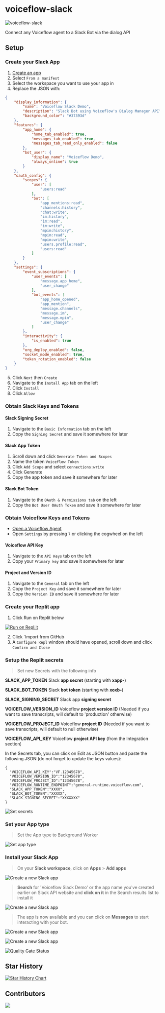 # voiceflow-slack

![voiceflow-slack](https://github.com/Maclean-D/voiceflow-slack/raw/main/voiceflow-slack.png)

Connect any Voiceflow agent to a Slack Bot via the dialog API


## Setup

### Create your Slack App

1. [Create an app](https://api.slack.com/apps?new_app=1)
2. Select `From a manifest`
3. Select the workspace you want to use your app in
4. Replace the JSON with:

```json
{
    "display_information": {
        "name": "Voiceflow Slack Demo",
        "description": "Slack Bot using Voiceflow's Dialog Manager API",
        "background_color": "#37393d"
    },
    "features": {
        "app_home": {
            "home_tab_enabled": true,
            "messages_tab_enabled": true,
            "messages_tab_read_only_enabled": false
        },
        "bot_user": {
            "display_name": "Voiceflow Demo",
            "always_online": true
        }
    },
    "oauth_config": {
        "scopes": {
            "user": [
                "users:read"
            ],
            "bot": [
                "app_mentions:read",
                "channels:history",
                "chat:write",
                "im:history",
                "im:read",
                "im:write",
                "mpim:history",
                "mpim:read",
                "mpim:write",
                "users.profile:read",
                "users:read"
            ]
        }
    },
    "settings": {
        "event_subscriptions": {
            "user_events": [
                "message.app_home",
                "user_change"
            ],
            "bot_events": [
                "app_home_opened",
                "app_mention",
                "message.channels",
                "message.im",
                "message.mpim",
                "user_change"
            ]
        },
        "interactivity": {
            "is_enabled": true
        },
        "org_deploy_enabled": false,
        "socket_mode_enabled": true,
        "token_rotation_enabled": false
    }
}
```

5. Click `Next` then `Create`
6. Navigate to the `Install App` tab on the left
7. Click `Install`
8. Click `Allow`

### Obtain Slack Keys and Tokens

#### Slack Signing Secret

1. Navigate to the `Basic Information` tab on the left
2. Copy the `Signing Secret` and save it somewhere for later

#### Slack App Token

1. Scroll down and click `Generate Token and Scopes`
2. Name the token `Voiceflow Token`
3. Click `Add Scope` and select `connections:write`
4. Click Generate
5. Copy the app token and save it somewhere for later

#### Slack Bot Token

1. Navigate to the `OAuth & Permissions tab` on the left
2. Copy the `Bot User OAuth Token` and save it somewhere for later

### Obtain Voiceflow Keys and Tokens

- [Open a Voiceflow Agent](https://creator.voiceflow.com/workspace/)
- Open `Settings` by pressing `7` or clicking the cogwheel on the left

#### Voiceflow API Key

1. Navigate to the `API Keys` tab on the left
2. Copy your `Primary key` and save it somewhere for later

#### Project and Version ID

1. Navigate to the `General` tab on the left
2. Copy the `Project Key` and save it somewhere for later
3. Copy the `Version ID` and save it somewhere for later

### Create your Replit app

1. Click Run on Replit below

[![Run on Repl.it](https://replit.com/badge/github/Maclean-D/voiceflow-slack)](https://replit.com/new/github/Maclean-D/voiceflow-slack)

2. Click `Import from  GitHub
3. A `Configure Repl` window should have opened, scroll down and click `Confirm and Close`

### Setup the Replit secrets

> Set new Secrets with the following info

**SLACK\_APP\_TOKEN**
Slack **app secret** (starting with **xapp-**)

**SLACK\_BOT\_TOKEN**
Slack **bot token** (starting with **xoxb-**)

**SLACK\_SIGNING\_SECRET**
Slack app **signing secret**

**VOICEFLOW\_VERSION\_ID**
Voiceflow **project version ID** (Needed if you want to save transcripts, will default to 'production' otherwise)

**VOICEFLOW\_PROJECT\_ID**
Voiceflow **project ID** (Needed if you want to save transcripts, will default to null otherwise)

**VOICEFLOW\_API\_KEY**
Voiceflow **project API key** (from the Integration section)

In the Secrets tab, you can click on Edit as JSON button and paste the following JSON (do not forget to update the keys values):
```
{
  "VOICEFLOW_API_KEY":"VF.12345678",
  "VOICEFLOW_VERSION_ID":"12345678",
  "VOICEFLOW_PROJECT_ID":"12345678",
  "VOICEFLOW_RUNTIME_ENDPOINT":"general-runtime.voiceflow.com",
  "SLACK_APP_TOKEN":"XXXX",
  "SLACK_BOT_TOKEN":"XXXXX",
  "SLACK_SIGNING_SECRET":"XXXXXXX"
}
```
![Set secrets](doc/images/replit/secrets.png)

### Set your App type

> Set the App type to Background Worker

![Set app type](doc/images/replit/type.png)

### Install your Slack App

> On your **Slack workspace**, click on **Apps** > **Add apps**

![Create a new Slack app](doc/images/slack/slack-add-app.png)

> **Search** for 'Voiceflow Slack Demo' or the app name you've created earlier on Slack API website and **click on it** in the Search results list to install it

![Create a new Slack app](doc/images/slack/slack-install-app.png)

> The app is now available and you can click on **Messages** to start interacting with your bot.

![Create a new Slack app](doc/images/slack/slack-try-app.png)

![Create a new Slack app](doc/images/slack/slack-bot.png)


[![Quality Gate Status](https://sonarcloud.io/api/project_badges/measure?project=voiceflow-community_voiceflow-slack&metric=alert_status)](https://sonarcloud.io/summary/new_code?id=voiceflow-community_voiceflow-slack)


## Star History

[![Star History Chart](https://api.star-history.com/svg?repos=Maclean-D/voiceflow-slack&type=Date)](https://star-history.com/#Maclean-D/voiceflow-slack&Date)

## Contributors

<a href="https://github.com/Maclean-D/voiceflow-slack/graphs/contributors">
  <img src="https://contrib.rocks/image?repo=Maclean-D/voiceflow-slack" />
</a>
